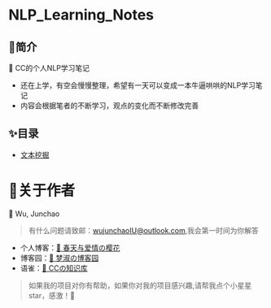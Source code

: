 # NLP_Learning_Notes

## 🌈简介
🎉  CC的个人NLP学习笔记
- 还在上学，有空会慢慢整理，希望有一天可以变成一本牛逼哄哄的NLP学习笔记
- 内容会根据笔者的不断学习，观点的变化而不断修改完善


## ✨目录
- [文本挖掘](https://github.com/junchaoIU/NLP_Learning_Notes/blob/main/%E6%96%87%E6%9C%AC%E6%8C%96%E6%8E%98.md)


# 🌸关于作者
🍧 Wu, Junchao 

> 有什么问题请致邮：wujunchaoIU@outlook.com,我会第一时间为你解答
- 个人博客：[🌸 春天与爱情の樱花](https://www.wujunchao.top)
- 博客园：[🌸 梦淑の博客园](http://cnblogs.wujunchao.top)
- 语雀：[🌸 CCの知识库](https://www.yuque.com/wujunchao)

> 如果我的项目对你有帮助，如果你对我的项目感兴趣,请帮我点个小星星star，感激！🍉
